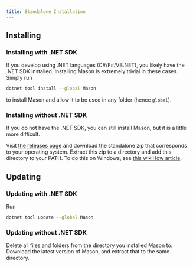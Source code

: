 ```yaml
---
title: Standalone Installation
---
```


## Installing

### Installing with .NET SDK

If you develop using .NET languages (C#/F#/VB.NET), you likely have the .NET SDK installed. Installing Mason is extremely trivial in these cases. Simply run

```bash
dotnet tool install --global Mason
```

to install Mason and allow it to be used in any folder (hence `global`).

### Installing without .NET SDK

If you do not have the .NET SDK, you can still install Mason, but it is a little more difficult.  

Visit [the releases page](https://github.com/H3VR-Modding/Mason/releases) and download the standalone zip that corresponds to your operating system. Extract this zip to a directory and add this directory to your PATH. To do this on Windows, see [this wikiHow article](https://www.wikihow.com/Change-the-PATH-Environment-Variable-on-Windows).

## Updating

### Updating with .NET SDK

Run

```bash
dotnet tool update --global Mason
```

### Updating without .NET SDK

Delete all files and folders from the directory you installed Mason to. Download the latest version of Mason, and extract that to the same directory.
